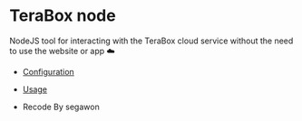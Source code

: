 # TeraBox node

NodeJS tool for interacting with the TeraBox cloud service without the need to use the website or app ☁️

- [Configuration](CONFIGURATION.md)
- [Usage](USAGE.md)

- Recode By segawon
